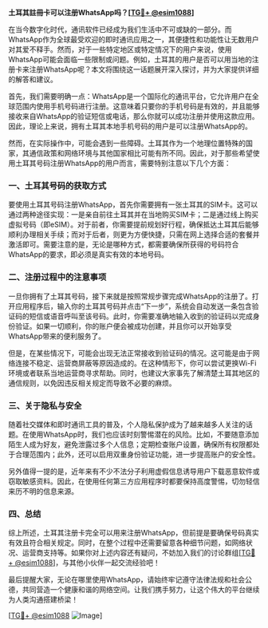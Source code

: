 **土耳其註冊卡可以注册WhatsApp吗？[[TG💪+ @esim1088](https://t.me/s/esim1088)]**

在当今数字化时代，通讯软件已经成为我们生活中不可或缺的一部分。而WhatsApp作为全球最受欢迎的即时通讯应用之一，其便捷性和功能性让无数用户对其爱不释手。然而，对于一些特定地区或特定情况下的用户来说，使用WhatsApp可能会面临一些限制或问题。例如，土耳其的用户是否可以用当地的注册卡来注册WhatsApp呢？本文将围绕这一话题展开深入探讨，并为大家提供详细的解答和建议。

首先，我们需要明确一点：WhatsApp是一个国际化的通讯平台，它允许用户在全球范围内使用手机号码进行注册。这意味着只要你的手机号码是有效的，并且能够接收来自WhatsApp的验证短信或电话，那么你就可以成功注册并使用这款应用。因此，理论上来说，拥有土耳其本地手机号码的用户是可以注册WhatsApp的。

然而，在实际操作中，可能会遇到一些障碍。土耳其作为一个地理位置特殊的国家，其通信政策和网络环境与其他国家相比可能有所不同。因此，对于那些希望使用土耳其号码注册WhatsApp的用户而言，需要特别注意以下几个方面：

### 一、土耳其号码的获取方式

要使用土耳其号码注册WhatsApp，首先你需要拥有一张土耳其的SIM卡。这可以通过两种途径实现：一是亲自前往土耳其并在当地购买SIM卡；二是通过线上购买虚拟号码（即eSIM）。对于前者，你需要提前规划好行程，确保抵达土耳其后能够顺利办理相关手续；而对于后者，则更为方便快捷，只需在网上选择合适的套餐并激活即可。需要注意的是，无论是哪种方式，都需要确保所获得的号码符合WhatsApp的要求，即必须是真实有效的本地号码。

### 二、注册过程中的注意事项

一旦你拥有了土耳其号码，接下来就是按照常规步骤完成WhatsApp的注册了。打开应用程序后，输入你的土耳其号码并点击“下一步”，系统会自动发送一条包含验证码的短信或语音呼叫至该号码。此时，你需要准确地输入收到的验证码以完成身份验证。如果一切顺利，你的账户便会被成功创建，并且你可以开始享受WhatsApp带来的便利服务了。

但是，在某些情况下，可能会出现无法正常接收到验证码的情况。这可能是由于网络连接不稳定、运营商屏蔽等原因造成的。在这种情形下，你可以尝试更换Wi-Fi环境或者联系当地运营商寻求帮助。同时，也建议大家事先了解清楚土耳其地区的通信规则，以免因违反相关规定而导致不必要的麻烦。

### 三、关于隐私与安全

随着社交媒体和即时通讯工具的普及，个人隐私保护成为了越来越多人关注的话题。在使用WhatsApp时，我们也应该时刻警惕潜在的风险。比如，不要随意添加陌生人成为好友，避免泄露过多个人信息；定期检查账户设置，确保所有权限都处于合理范围内；此外，还可以启用双重身份验证功能，进一步提高账户的安全性。

另外值得一提的是，近年来有不少不法分子利用虚假信息诱导用户下载恶意软件或窃取敏感资料。因此，在使用任何第三方应用程序时都要保持高度警惕，切勿轻信来历不明的信息来源。

### 四、总结

综上所述，土耳其注册卡完全可以用来注册WhatsApp，但前提是要确保号码真实有效且符合相关规定。同时，在整个过程中还需要留意各种细节问题，如网络状况、运营商支持等。如果你对上述内容还有疑问，不妨加入我们的讨论群组[[TG💪+ @esim1088](https://t.me/s/esim1088)]，与其他小伙伴一起交流经验吧！

最后提醒大家，无论在哪里使用WhatsApp，请始终牢记遵守法律法规和社会公德，共同营造一个健康和谐的网络空间。让我们携手努力，让这个伟大的平台继续为人类沟通搭建桥梁！

[[TG💪+ @esim1088](https://t.me/s/esim1088) ![Image](https://i.postimg.cc/4NQfJmqS/Snipaste-2025-05-13-00-14-12.png)]